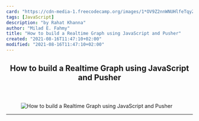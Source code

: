 ```yaml
---
card: "https://cdn-media-1.freecodecamp.org/images/1*OV9Z2nnWNUHlfeTqyZsotg.jpeg"
tags: [JavaScript]
description: "by Rahat Khanna"
author: "Milad E. Fahmy"
title: "How to build a Realtime Graph using JavaScript and Pusher"
created: "2021-08-16T11:47:10+02:00"
modified: "2021-08-16T11:47:10+02:00"
---
```

<div class="site-wrapper">
<main id="site-main" class="site-main outer">
<div class="inner">
<article class="post-full post tag-javascript tag-web-development tag-technology tag-programming tag-nodejs ">
<header class="post-full-header">
<h1 class="post-full-title">How to build a Realtime Graph using JavaScript and Pusher</h1>
</header>
<figure class="post-full-image">
<picture>
<source media="(max-width: 700px)" sizes="1px" srcset="data:image/gif;base64,R0lGODlhAQABAIAAAAAAAP///yH5BAEAAAAALAAAAAABAAEAAAIBRAA7 1w">
<source media="(min-width: 701px)" sizes="(max-width: 800px) 400px,
(max-width: 1170px) 700px,
1400px" srcset="https://cdn-media-1.freecodecamp.org/images/1*OV9Z2nnWNUHlfeTqyZsotg.jpeg 300w,
https://cdn-media-1.freecodecamp.org/images/1*OV9Z2nnWNUHlfeTqyZsotg.jpeg 600w,
https://cdn-media-1.freecodecamp.org/images/1*OV9Z2nnWNUHlfeTqyZsotg.jpeg 1000w,
https://cdn-media-1.freecodecamp.org/images/1*OV9Z2nnWNUHlfeTqyZsotg.jpeg 2000w">
<img onerror="this.style.display='none'" src="https://cdn-media-1.freecodecamp.org/images/1*OV9Z2nnWNUHlfeTqyZsotg.jpeg" alt="How to build a Realtime Graph using JavaScript and Pusher">
</picture>
</figure>
<section class="post-full-content">
<div class="post-content medium-migrated-article">
</div>
<hr>
</section>
</article>
</div>
</main>
</div>
<!-- Google Tag Manager (noscript) -->
<!-- End Google Tag Manager (noscript) -->
